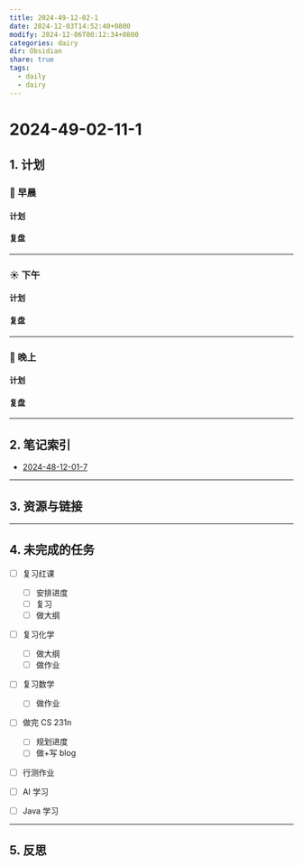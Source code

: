 ```yaml
---
title: 2024-49-12-02-1
date: 2024-12-03T14:52:40+0800
modify: 2024-12-06T00:12:34+0800
categories: dairy
dir: Obsidian
share: true
tags:
  - daily
  - dairy
---
```


# 2024-49-02-11-1

## 1. 计划

### 🌅 早晨

#### 计划 

#### 复盘 

---

### ☀️ 下午

#### 计划 

#### 复盘 

---

### 🌇 晚上

#### 计划

#### 复盘 

---

## 2. 笔记索引

- [2024-48-12-01-7](./2024-48-12-01-7.md)


---

## 3. 资源与链接

---

## 4. 未完成的任务

- [ ] 复习红课
    - [ ] 安排进度
    - [ ] 复习
    - [ ] 做大纲
- [ ] 复习化学
    - [ ] 做大纲
    - [ ] 做作业
- [ ] 复习数学
    - [ ] 做作业
- [ ] 做完 CS 231n
    - [ ] 规划进度
    - [ ] 做+写 blog
- [ ] 行测作业
- [ ] AI 学习
- [ ] Java 学习


---

## 5. 反思